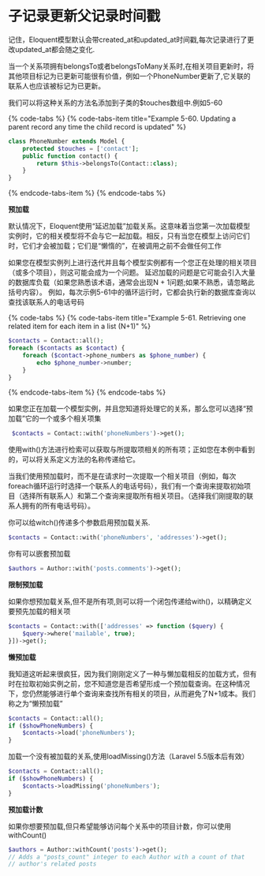 # 子记录更新父记录时间戳

记住，Eloquent模型默认会带created\_at和updated\_at时间戳,每次记录进行了更改updated\_at都会随之变化.

当一个关系项拥有belongsTo或者belongsToMany关系时,在相关项目更新时，将其他项目标记为已更新可能很有价值，例如一个PhoneNumber更新了,它关联的联系人也应该被标记为已更新。

我们可以将这种关系的方法名添加到子类的$touches数组中.例如5-60

{% code-tabs %}
{% code-tabs-item title="Example 5-60. Updating a parent record any time the child record is updated" %}
```php
class PhoneNumber extends Model {
    protected $touches = ['contact'];
    public function contact() {
        return $this->belongsTo(Contact::class); 
    }
}

```
{% endcode-tabs-item %}
{% endcode-tabs %}

**预加载**

默认情况下，Eloquent使用“延迟加载”加载关系。这意味着当您第一次加载模型实例时，它的相关模型将不会与它一起加载。相反，只有当您在模型上访问它们时，它们才会被加载；它们是“懒惰的”，在被调用之前不会做任何工作

如果您在模型实例列上进行迭代并且每个模型实例都有一个您正在处理的相关项目（或多个项目），则这可能会成为一个问题。 延迟加载的问题是它可能会引入大量的数据库负载（如果您熟悉该术语，通常会出现N + 1问题;如果不熟悉，请忽略此括号内容）。 例如，每次示例5-61中的循环运行时，它都会执行新的数据库查询以查找该联系人的电话号码

{% code-tabs %}
{% code-tabs-item title="Example 5-61. Retrieving one related item for each item in a list \(N+1\)" %}
```php
$contacts = Contact::all();
foreach ($contacts as $contact) {
    foreach ($contact->phone_numbers as $phone_number) {
        echo $phone_number->number; 
    }
}
```
{% endcode-tabs-item %}
{% endcode-tabs %}

如果您正在加载一个模型实例，并且您知道将处理它的关系，那么您可以选择“预加载”它的一个或多个相关项集

```php
 $contacts = Contact::with('phoneNumbers')->get();
```

使用with\(\)方法进行检索可以获取与所提取项相关的所有项；正如您在本例中看到的，可以将关系定义方法的名称传递给它。

当我们使用预加载时，而不是在请求时一次提取一个相关项目（例如，每次foreach循环运行时选择一个联系人的电话号码），我们有一个查询来提取初始项目（选择所有联系人）和第二个查询来提取所有相关项目。（选择我们刚提取的联系人拥有的所有电话号码）。

你可以给witch\(\)传递多个参数启用预加载关系.

```php
$contacts = Contact::with('phoneNumbers', 'addresses')->get();
```

你有可以嵌套预加载

```php
$authors = Author::with('posts.comments')->get();
```

**限制预加载**

如果你想预加载关系,但不是所有项,则可以将一个闭包传递给with\(\)，以精确定义要预先加载的相关项

```php
$contacts = Contact::with(['addresses' => function ($query) { 
    $query->where('mailable', true);
}])->get();
```

**懒预加载**

我知道这听起来很疯狂，因为我们刚刚定义了一种与懒加载相反的加载方式，但有时在拉取初始实例之前，您不知道您是否希望形成一个预加载查询。在这种情况下，您仍然能够进行单个查询来查找所有相关的项目，从而避免了N+1成本。我们称之为“懒预加载”

```php
$contacts = Contact::all();
if ($showPhoneNumbers) { 
    $contacts->load('phoneNumbers');
}
```

加载一个没有被加载的关系,使用loadMissing\(\)方法（Laravel 5.5版本后有效）

```php
$contacts = Contact::all();
if ($showPhoneNumbers) { 
    $contacts->loadMissing('phoneNumbers');
}
```

**预加载计数**

如果你想要预加载,但只希望能够访问每个关系中的项目计数，你可以使用withCount\(\)

```php
$authors = Author::withCount('posts')->get();
// Adds a "posts_count" integer to each Author with a count of that
// author's related posts
```


